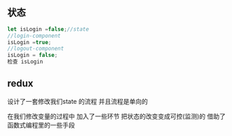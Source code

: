 ## 状态

```js
let isLogin =false;//state
//login-component
isLogin =true;
//logout-component
isLogin = false;
检查 isLogin 
```

## redux 
设计了一套修改我们state  的流程 并且流程是单向的

在我们修改变量的过程中 加入了一些环节 把状态的改变变成可控(监测)的  借助了函数式编程里的一些手段